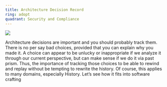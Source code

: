 ```yaml
---
title: Architecture Decision Record
ring: adopt
quadrant: Security and Compliance
---
```


[![](https://img.shields.io/badge/101-0c7cba?logo=gitbook&logoColor=000&style=flat)](https://rvr06.github.io/c4-bootcamp/docs/adr/)

Architecture decisions are important and you should probably track them. There is no per say bad choices, provided that you can explain why you made it. A choice can appear to be unlucky or inappropriate if we analyze it through our current perspective, but can make sense if we do it via past prism. Thus, the importance of tracking those choices to be able to rewind and replay without be tempting to rewrite the history. Of course, this applies to many domains, especially History. Let’s see how it fits into software crafting